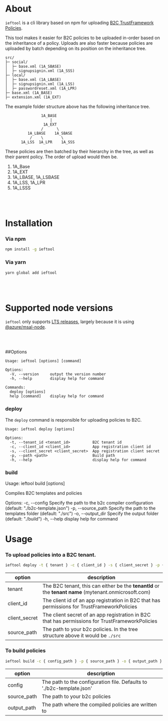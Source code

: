 # About

``ieftool`` is a cli library based on npm for uploading [B2C TrustFramework Policies](https://docs.microsoft.com/en-us/azure/active-directory-b2c/custom-policy-trust-frameworks).

This tool makes it easier for B2C policies to be uploaded in-order based on the inheritance of a policy. Uploads are also faster because policies are uploaded by batch depending on its position on the inheritance tree.



```pre
src/
├─ social/
│  ├─ base.xml (1A_SBASE)
│  ├─ signupsignin.xml (1A_SSS)
├─ local/
│  ├─ base.xml (1A_LBASE)
│  ├─ signupsignin.xml (1A_LSS)
│  ├─ passwordreset.xml (1A_LPR)
├─ base.xml (1A_BASE)
├─ extension.xml (1A_EXT)

```

The example folder structure above has the following inheritance tree.

```pre
                1A_BASE
                    |
                 1A_EXT
                /      \
          1A_LBASE    1A_SBASE
           /    \        \      
       1A_LSS  1A_LPR    1A_SSS
```

These policies are then batched by their hierarchy in the tree, as well as their parent policy. The order of upload would then be.

1. 1A_Base
2. 1A_EXT
3. 1A_LBASE, 1A_LSBASE
4. 1A_LSS, 1A_LPR
5. 1A_LSSS



<br/>
<br/>


# Installation

### Via npm
```sh
npm install -g ieftool
```

### Via yarn
```sh
yarn global add ieftool
```

<br/>
<br/>

# Supported node versions

``ieftool`` only supports [LTS releases](https://nodejs.org/en/about/releases/), largely because it is using [@azure/msal-node](https://www.npmjs.com/package/@azure/msal-node#node-version-support).


<br/>
<br/>

##Options

```
Usage: ieftool [options] [command]

Options:
  -V, --version     output the version number
  -h, --help        display help for command

Commands:
  deploy [options]
  help [command]    display help for command
```

### deploy

The ``deploy`` command is responsible for uploading policies to B2C.

```
Usage: ieftool deploy [options]

Options:
  -t, --tenant_id <tenant_id>          B2C tenant id
  -c, --client_id <client_id>          App registration client id
  -s, --client_secret <client_secret>  App registration client secret
  -p, --path <path>                    Build path
  -h, --help                           display help for command
```

### build
Usage: ieftool build [options]

Compiles B2C templates and policies

Options:
  -c, --config <path>       Specify the path to the b2c compiler configuration (default: "./b2c-template.json")
  -p, --source_path <path>  Specify the path to the templates folder (default: "./src")
  -o, --output_dir <path>   Specify the output folder (default: "./build")
  -h, --help                display help for command


# Usage

### To upload policies into a B2C tenant.

```sh
ieftool deploy -t { tenant } -c { client_id } -s { client_secret } -p { source_path }

```

| option | description |
|--|--|
| tenant | The B2C tenant, this can either be the **tenantId** or the **tenant name** (mytenant.onmicrosoft.com)|
| client_id | The client id of an app registration in B2C that has permissions for TrustFrameworkPolicies |
| client_secret | The client secret of an app registration in B2C that has permissions for TrustFrameworkPolicies |
| source_path | The path to your b2c policies. In the tree structure above it would be ``./src`` |


### To build policies

```sh
ieftool build -c { config_path } -p { source_path } -o { output_path }
```

| option | description |
|--|--|
| config | The path to the configuration file. Defaults to './b2c-template.json' |
| source_path | The path to your b2c policies |
| output_path | The path where the compiled policies are written to |